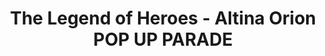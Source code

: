 ---
title: The Legend of Heroes - Altina Orion POP UP PARADE
imageSM: /assets/images/the-legend-of-heroes-altina-orion-pop-up-parade400.webp
imageMD: /assets/images/the-legend-of-heroes-altina-orion-pop-up-parade800.webp
imageAlt: This is a test
description: Lorem ipsum dolor sit amet consectetur adipisicing elit. Perferendis accusantium sit illo neque rem omnis quaerat, nam similique vitae delectus ad magni vel quo maxime, magnam placeat. Reprehenderit, distinctio aliquam?
price: $59.99
series: The Legend of Heroes
character: Altina Orion
manufacturer: Good Smile Company
productType: Figure
tags: featured
---